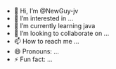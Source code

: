 - 👋 Hi, I’m @NewGuy-jv
- 👀 I’m interested in ...
- 🌱 I’m currently learning java
- 💞️ I’m looking to collaborate on ...
- 📫 How to reach me ...
- 😄 Pronouns: ...
- ⚡ Fun fact: ...

<!---
NewGuy-jv/NewGuy-jv is a ✨ special ✨ repository because its `README.md` (this file) appears on your GitHub profile.
You can click the Preview link to take a look at your changes.
--->
